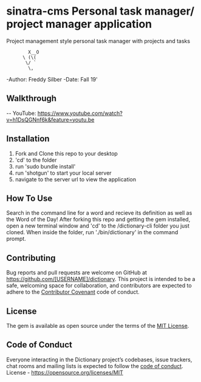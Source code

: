# sinatra-cms Personal task manager/ project manager application
Project management style personal task manager with projects and tasks

            X__O
          \ (\(
           \/ `
            \,




-Author: Freddy Silber 
-Date: Fall 19'

## Walkthrough

-- YouTube: https://www.youtube.com/watch?v=h1DsQGNnf6k&feature=youtu.be

## Installation

1. Fork and Clone this repo to your desktop
2. 'cd' to the folder
3. run 'sudo bundle install'
4. run 'shotgun' to start your local server
5. navigate to the server url to view the application

## How To Use

Search in the command line for a word and recieve its definition as well as the Word of the Day! After forking this repo and getting the gem installed, open a new terminal window and 'cd' to the /dictionary-cli folder you just cloned.
When inside the folder, run './bin/dictionary' in the command prompt.

## Contributing

Bug reports and pull requests are welcome on GitHub at https://github.com/[USERNAME]/dictionary. This project is intended to be a safe, welcoming space for collaboration, and contributors are expected to adhere to the [Contributor Covenant](http://contributor-covenant.org) code of conduct.

## License

The gem is available as open source under the terms of the [MIT License](https://opensource.org/licenses/MIT).

## Code of Conduct

Everyone interacting in the Dictionary project’s codebases, issue trackers, chat rooms and mailing lists is expected to follow the [code of conduct](https://github.com/[USERNAME]/dictionary/blob/master/CODE_OF_CONDUCT.md).
License - https://opensource.org/licenses/MIT